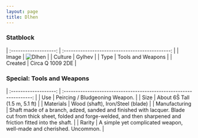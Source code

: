 ```yaml
---
layout: page
title: Dlhen
---
```


### Statblock
| :-------------------: | :---------------------------------------------: |
| Image                 | ![Dlhen](https://sidlangs.com/assets/dlhen.jpg) |
| Culture               | Gylhev                                          |
| Type                  | Tools and Weapons                               |
| Created               | Circa Q 1009 2DE                                |

### Special: Tools and Weapons
| :-------------------: | :-----------------------------------------------------------------: |
| Use                   | Peircing / Bludgeoning Weapon.                                      |
| Size                  | About 6S̄ Tall (1.5 m, 5.1 ft)                                       |
| Materials             | Wood (shaft), Iron/Steel (blade)                                    |
| Manufacturing         | Shaft made of a branch, adzed, sanded and finished with lacquer. Blade cut from thick sheet, folded and forge-welded, and then sharpened and friction fitted into the shaft. |
| Rarity                | A simple yet complicated weapon, well-made and cherished. Uncommon. |
